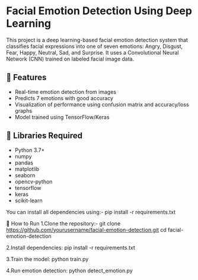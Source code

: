 # Facial Emotion Detection Using Deep Learning

This project is a deep learning-based facial emotion detection system that classifies facial expressions into one of seven emotions: Angry, Disgust, Fear, Happy, Neutral, Sad, and Surprise. It uses a Convolutional Neural Network (CNN) trained on labeled facial image data.

## 🚀 Features

- Real-time emotion detection from images
- Predicts 7 emotions with good accuracy
- Visualization of performance using confusion matrix and accuracy/loss graphs
- Model trained using TensorFlow/Keras

## 🔧 Libraries Required

- Python 3.7+
- numpy
- pandas
- matplotlib
- seaborn
- opencv-python
- tensorflow
- keras
- scikit-learn

You can install all dependencies using:-  pip install -r requirements.txt

🧪 How to Run
1.Clone the repository:-
git clone https://github.com/yourusername/facial-emotion-detection.git
cd facial-emotion-detection

2.Install dependencies:
pip install -r requirements.txt

3.Train the model:
python train.py

4.Run emotion detection:
python detect_emotion.py




